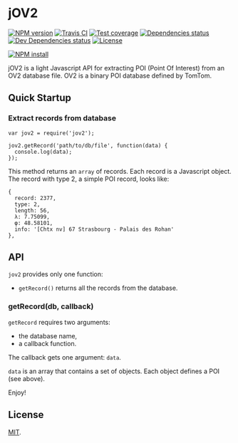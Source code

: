 # jOV2

[![NPM version][npm-image]][npm-url]
[![Travis CI][travis-image]][travis-url]
[![Test coverage][coveralls-image]][coveralls-url]
[![Dependencies status][dependencies-image]][dependencies-url]
[![Dev Dependencies status][devdependencies-image]][devdependencies-url]
[![License][license-image]](LICENSE.md)
<!--- [![node version][node-image]][node-url] -->

[![NPM install][npm-install-image]][npm-install-url]

jOV2 is a light Javascript API for extracting POI (Point Of Interest) from an OV2 database file. OV2 is a binary POI database defined by TomTom.


## Quick Startup

### Extract records from database

```
var jov2 = require('jov2');

jov2.getRecord('path/to/db/file', function(data) {
  console.log(data);
});
```

This method returns an `array` of records. Each record is a Javascript object. The record with type 2, a simple POI record, looks like:

```
{
  record: 2377,
  type: 2,
  length: 56,
  λ: 7.75099,
  φ: 48.58101,
  info: '[Chtx nv] 67 Strasbourg - Palais des Rohan'
},
```

## API

`jov2` provides only one function:

  * `getRecord()`       returns all the records from the database.


### getRecord(db, callback)

`getRecord` requires two arguments:
  * the database name,
  * a callback function.

The callback gets one argument: `data`.

`data` is an array that contains a set of objects. Each object defines a POI (see above).

Enjoy!

## License

[MIT](LICENSE.md).

<!--- URls -->

[npm-image]: https://img.shields.io/npm/v/jov2.svg?style=flat-square
[npm-install-image]: https://nodei.co/npm/jov2.png?compact=true
[node-image]: https://img.shields.io/badge/node.js-%3E=_0.10-green.svg?style=flat-square
[download-image]: https://img.shields.io/npm/dm/jov2.svg?style=flat-square
[travis-image]: https://img.shields.io/travis/jclo/jov2.svg?style=flat-square
[coveralls-image]: https://img.shields.io/coveralls/jclo/jov2/master.svg?style=flat-square
[dependencies-image]: https://david-dm.org/jclo/jov2/status.svg?theme=shields.io
[devdependencies-image]: https://david-dm.org/jclo/jov2/dev-status.svg?theme=shields.io
[license-image]: https://img.shields.io/npm/l/jov2.svg?style=flat-square

[npm-url]: https://www.npmjs.com/package/jov2
[npm-install-url]: https://nodei.co/npm/jov2
[node-url]: http://nodejs.org/download
[download-url]: https://www.npmjs.com/package/jov2
[travis-url]: https://travis-ci.org/jclo/jov2
[coveralls-url]: https://coveralls.io/github/jclo/jov2?branch=master
[dependencies-url]: https://david-dm.org/jclo/jov2#info=dependencies
[devdependencies-url]: https://david-dm.org/jclo/jov2#info=devDependencies
[license-url]: http://opensource.org/licenses/MIT
